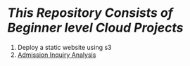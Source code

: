 # *This Repository Consists of Beginner level Cloud Projects*

1. Deploy a static website using s3
2. [Admission Inquiry Analysis](https://github.com/Pranith1Kumar/AWS-Shelf/tree/c1df533cb74c3bcfc0a8721d45e5ccc80b930478/Beginner/Admission%20Inquiry%20Analysis)
